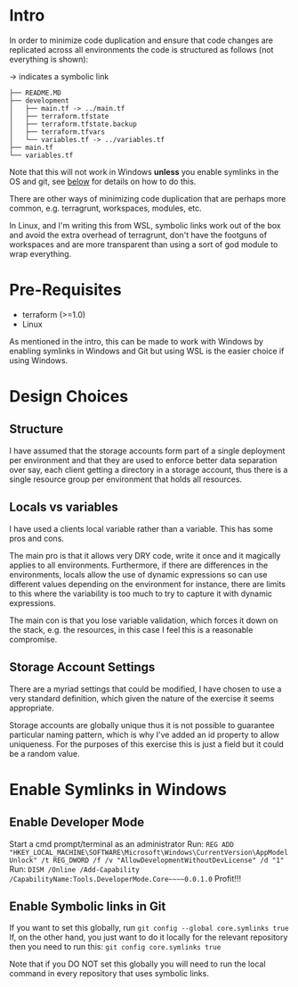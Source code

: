 # Intro

In order to minimize code duplication and ensure that code changes are replicated across all environments the code is structured as follows (not everything is shown):

-> indicates a symbolic link

```
├── README.MD
├── development
│   ├── main.tf -> ../main.tf
│   ├── terraform.tfstate
│   ├── terraform.tfstate.backup
│   ├── terraform.tfvars
│   └── variables.tf -> ../variables.tf
├── main.tf
└── variables.tf
```

Note that this will not work in Windows **unless** you enable symlinks in the OS and git, see [below](#enable-symlinks-in-windows) for details on how to do this.

There are other ways of minimizing code duplication that are perhaps more common, e.g. terragrunt, workspaces, modules, etc.

In Linux, and I'm writing this from WSL, symbolic links work out of the box and avoid the extra overhead of terragrunt, don't have the footguns of workspaces and are more transparent than using a sort of god module to wrap everything.


# Pre-Requisites

- terraform (>=1.0)
- Linux 

As mentioned in the intro, this can be made to work with Windows by enabling symlinks in Windows and Git but using WSL is the easier choice if using Windows.

# Design Choices

## Structure

I have assumed that the storage accounts form part of a single deployment per environment and that they are used to enforce better data separation over say, each client getting a directory in a storage account, thus there is a single resource group per environment that holds all resources.

## Locals vs variables

I have used a clients local variable rather than a variable.  This has some pros and cons.

The main pro is that it allows very DRY code, write it once and it magically applies to all environments. Furthermore, if there are differences in the environments, locals allow the use of dynamic expressions so can use different values depending on the environment for instance, there are limits to this where the variability is too much to try to capture it with dynamic expressions.

The main con is that you lose variable validation, which forces it down on the stack, e.g. the resources, in this case I feel this is a reasonable compromise.

## Storage Account Settings

There are a myriad settings that could be modified, I have chosen to use a very standard definition, which given the nature of the exercise it seems appropriate.

Storage accounts are globally unique thus it is not possible to guarantee particular naming pattern, which is why I've added an id property to allow uniqueness. For the purposes of this exercise this is just a field but it could be a random value.

# Enable Symlinks in Windows

##  Enable Developer Mode
Start a cmd prompt/terminal as an administrator
Run: ```REG ADD "HKEY_LOCAL_MACHINE\SOFTWARE\Microsoft\Windows\CurrentVersion\AppModelUnlock" /t REG_DWORD /f /v "AllowDevelopmentWithoutDevLicense" /d "1"```
Run: ```DISM /Online /Add-Capability /CapabilityName:Tools.DeveloperMode.Core~~~~0.0.1.0```
Profit!!!
## Enable Symbolic links in Git
If you want to set this globally, run ```git config --global core.symlinks true```
If, on the other hand, you just want to do it locally for the relevant repository then you need to run this: ```git config core.symlinks true```

Note that if you DO NOT set this globally you will need to run the local command in every repository that uses symbolic links.